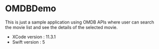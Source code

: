 # OMDBDemo
This is just a sample application using OMDB APIs where user can search the movie list and see the details of the selected movie.


- XCode version : 11.3.1
- Swift version : 5
